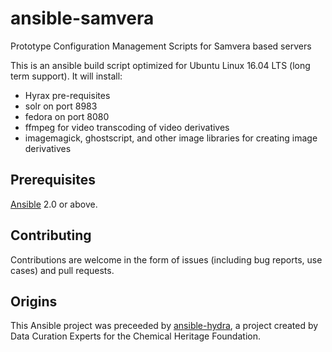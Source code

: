 # ansible-samvera
Prototype Configuration Management Scripts for Samvera based servers

This is an ansible build script optimized for Ubuntu Linux 16.04 LTS (long term support). It will install:

* Hyrax pre-requisites
* solr on port 8983
* fedora on port 8080
* ffmpeg for video transcoding of video derivatives
* imagemagick, ghostscript, and other image libraries for creating image derivatives

## Prerequisites
[Ansible](http://docs.ansible.com/intro_installation.html) 2.0 or above.

## Contributing
Contributions are welcome in the form of issues (including bug reports, use cases) and pull requests.

## Origins
This Ansible project was preceeded by [ansible-hydra](https://github.com/curationexperts/ansible-hydra/blob/master/README.md), a project created by Data Curation Experts for the Chemical Heritage Foundation.
